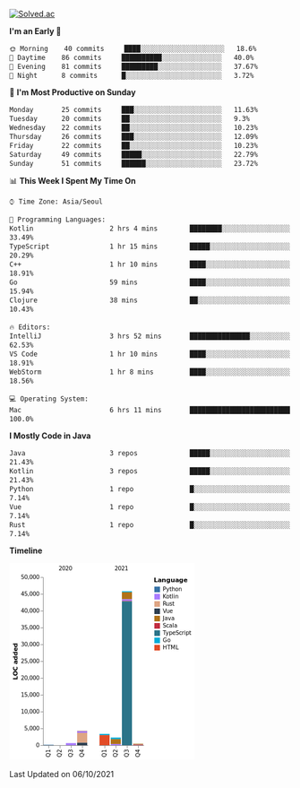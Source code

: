 [![Solved.ac](http://mazassumnida.wtf/api/v2/generate_badge?boj=kuckjwi)](https://solved.ac/kuckjwi)
<!--START_SECTION:waka-->
**I'm an Early 🐤** 

```text
🌞 Morning    40 commits     ████░░░░░░░░░░░░░░░░░░░░░   18.6% 
🌆 Daytime    86 commits     ██████████░░░░░░░░░░░░░░░   40.0% 
🌃 Evening    81 commits     █████████░░░░░░░░░░░░░░░░   37.67% 
🌙 Night      8 commits      █░░░░░░░░░░░░░░░░░░░░░░░░   3.72%

```
📅 **I'm Most Productive on Sunday** 

```text
Monday       25 commits     ███░░░░░░░░░░░░░░░░░░░░░░   11.63% 
Tuesday      20 commits     ██░░░░░░░░░░░░░░░░░░░░░░░   9.3% 
Wednesday    22 commits     ██░░░░░░░░░░░░░░░░░░░░░░░   10.23% 
Thursday     26 commits     ███░░░░░░░░░░░░░░░░░░░░░░   12.09% 
Friday       22 commits     ██░░░░░░░░░░░░░░░░░░░░░░░   10.23% 
Saturday     49 commits     █████░░░░░░░░░░░░░░░░░░░░   22.79% 
Sunday       51 commits     ██████░░░░░░░░░░░░░░░░░░░   23.72%

```


📊 **This Week I Spent My Time On** 

```text
⌚︎ Time Zone: Asia/Seoul

💬 Programming Languages: 
Kotlin                   2 hrs 4 mins        ████████░░░░░░░░░░░░░░░░░   33.49% 
TypeScript               1 hr 15 mins        █████░░░░░░░░░░░░░░░░░░░░   20.29% 
C++                      1 hr 10 mins        ████░░░░░░░░░░░░░░░░░░░░░   18.91% 
Go                       59 mins             ████░░░░░░░░░░░░░░░░░░░░░   15.94% 
Clojure                  38 mins             ██░░░░░░░░░░░░░░░░░░░░░░░   10.43%

🔥 Editors: 
IntelliJ                 3 hrs 52 mins       ███████████████░░░░░░░░░░   62.53% 
VS Code                  1 hr 10 mins        ████░░░░░░░░░░░░░░░░░░░░░   18.91% 
WebStorm                 1 hr 8 mins         ████░░░░░░░░░░░░░░░░░░░░░   18.56%

💻 Operating System: 
Mac                      6 hrs 11 mins       █████████████████████████   100.0%

```

**I Mostly Code in Java** 

```text
Java                     3 repos             █████░░░░░░░░░░░░░░░░░░░░   21.43% 
Kotlin                   3 repos             █████░░░░░░░░░░░░░░░░░░░░   21.43% 
Python                   1 repo              █░░░░░░░░░░░░░░░░░░░░░░░░   7.14% 
Vue                      1 repo              █░░░░░░░░░░░░░░░░░░░░░░░░   7.14% 
Rust                     1 repo              █░░░░░░░░░░░░░░░░░░░░░░░░   7.14%

```


**Timeline**

![Chart not found](https://raw.githubusercontent.com/kuckjwi0928/kuckjwi0928/master/charts/bar_graph.png) 


 Last Updated on 06/10/2021
<!--END_SECTION:waka-->
